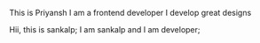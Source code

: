 This is Priyansh
I am a frontend developer
I develop great designs

Hii, this is sankalp;
I am sankalp and I am developer;